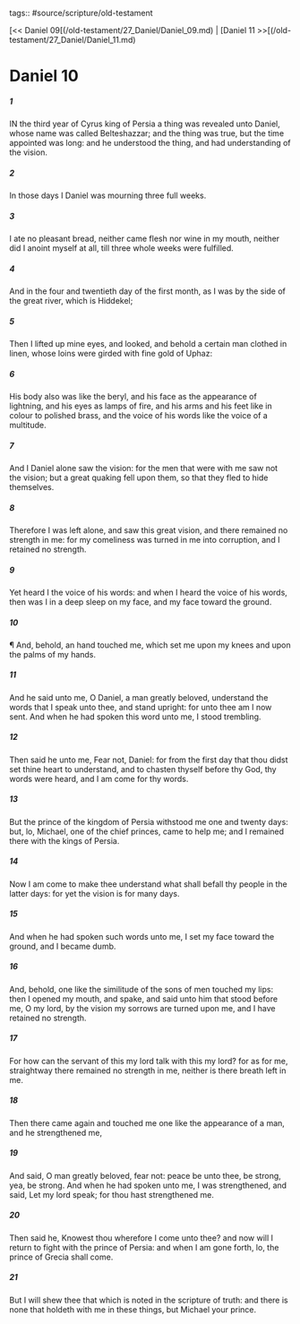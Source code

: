 tags:: #source/scripture/old-testament

[<< Daniel 09[(/old-testament/27_Daniel/Daniel_09.md) | [Daniel 11 >>[(/old-testament/27_Daniel/Daniel_11.md)

# Daniel 10

##### 1

IN the third year of Cyrus king of Persia a thing was revealed unto Daniel, whose name was called Belteshazzar; and the thing was true, but the time appointed was long: and he understood the thing, and had understanding of the vision.

##### 2

In those days I Daniel was mourning three full weeks.

##### 3

I ate no pleasant bread, neither came flesh nor wine in my mouth, neither did I anoint myself at all, till three whole weeks were fulfilled.

##### 4

And in the four and twentieth day of the first month, as I was by the side of the great river, which is Hiddekel;

##### 5

Then I lifted up mine eyes, and looked, and behold a certain man clothed in linen, whose loins were girded with fine gold of Uphaz:

##### 6

His body also was like the beryl, and his face as the appearance of lightning, and his eyes as lamps of fire, and his arms and his feet like in colour to polished brass, and the voice of his words like the voice of a multitude.

##### 7

And I Daniel alone saw the vision: for the men that were with me saw not the vision; but a great quaking fell upon them, so that they fled to hide themselves.

##### 8

Therefore I was left alone, and saw this great vision, and there remained no strength in me: for my comeliness was turned in me into corruption, and I retained no strength.

##### 9

Yet heard I the voice of his words: and when I heard the voice of his words, then was I in a deep sleep on my face, and my face toward the ground.

##### 10

¶ And, behold, an hand touched me, which set me upon my knees and upon the palms of my hands.

##### 11

And he said unto me, O Daniel, a man greatly beloved, understand the words that I speak unto thee, and stand upright: for unto thee am I now sent. And when he had spoken this word unto me, I stood trembling.

##### 12

Then said he unto me, Fear not, Daniel: for from the first day that thou didst set thine heart to understand, and to chasten thyself before thy God, thy words were heard, and I am come for thy words.

##### 13

But the prince of the kingdom of Persia withstood me one and twenty days: but, lo, Michael, one of the chief princes, came to help me; and I remained there with the kings of Persia.

##### 14

Now I am come to make thee understand what shall befall thy people in the latter days: for yet the vision is for many days.

##### 15

And when he had spoken such words unto me, I set my face toward the ground, and I became dumb.

##### 16

And, behold, one like the similitude of the sons of men touched my lips: then I opened my mouth, and spake, and said unto him that stood before me, O my lord, by the vision my sorrows are turned upon me, and I have retained no strength.

##### 17

For how can the servant of this my lord talk with this my lord? for as for me, straightway there remained no strength in me, neither is there breath left in me.

##### 18

Then there came again and touched me one like the appearance of a man, and he strengthened me,

##### 19

And said, O man greatly beloved, fear not: peace be unto thee, be strong, yea, be strong. And when he had spoken unto me, I was strengthened, and said, Let my lord speak; for thou hast strengthened me.

##### 20

Then said he, Knowest thou wherefore I come unto thee? and now will I return to fight with the prince of Persia: and when I am gone forth, lo, the prince of Grecia shall come.

##### 21

But I will shew thee that which is noted in the scripture of truth: and there is none that holdeth with me in these things, but Michael your prince.
